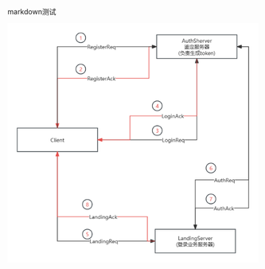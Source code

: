 markdown测试

![markdown测试](https://github.com/shiliulong/shiliulong/blob/main/%E6%9C%AA%E5%91%BD%E5%90%8D%E6%96%87%E4%BB%B6.png "测试")